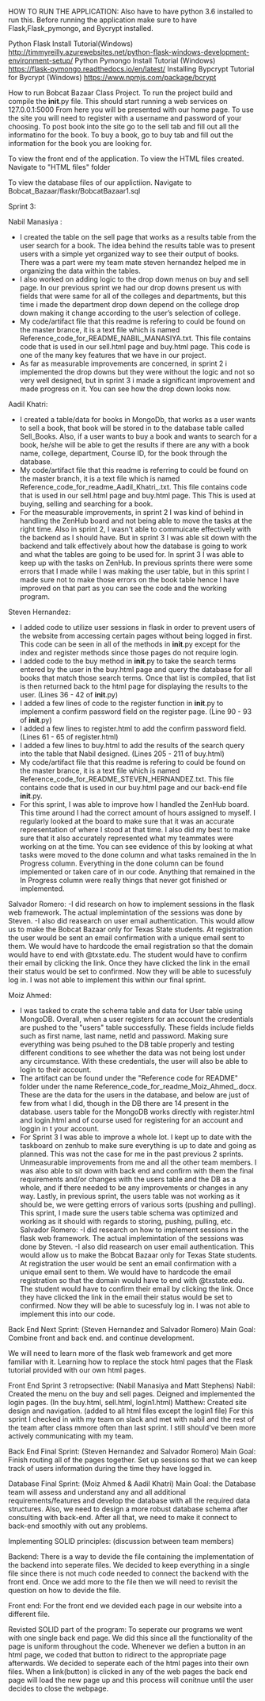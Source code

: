 ﻿HOW TO RUN THE APPLICATION:
Also have to have python 3.6 installed to run this.
Before running the application make sure to have Flask,Flask_pymongo, and Bycrypt installed.

Python Flask Install Tutorial(Windows)
	http://timmyreilly.azurewebsites.net/python-flask-windows-development-environment-setup/
Python Pymongo Install Tutorial (Windows)
	https://flask-pymongo.readthedocs.io/en/latest/
Installing Bypcrypt Tutorial for Bycrypt (Windows)
	https://www.npmjs.com/package/bcrypt

How to run Bobcat Bazaar Class Project.
	To run the project build and compile the __init__.py file. This should start running a web services on 127.0.0.1:5000
	From here you will be presented with our home page. To use the site you will need to register with a username and password of your choosing. To post book into the site go to the sell tab and fill out all the informatino for the book. To buy a book, go to buy tab and fill out the information for the book you are looking for. 


To view the front end of the application.
To view the HTML files created. Navigate to "HTML files" folder

To view the database files of our applictiion.
Navigate to Bobcat_Bazaar/flaskr/BobcatBazaar1.sql


Sprint 3:

  Nabil Manasiya :
- I created the table on the sell page that works as a results table from the user search for a book. 
  The idea behind the results table was to present users with a simple yet organized way to see their output of books. 
  There was a part were my team mate steven hernandez helped me in organizing the data within the tables.
- I also worked on adding logic to the drop down menus on buy and sell page. In our previous sprint we had our drop downs
  present us with fields that were same for all of the colleges and departments, but this time i made the department drop
  down depend on the college drop down making it change according to the user’s selection of college.
- My code/artifact file that this readme is refering to could be found on the master brance, it is a text file which is named
  Reference_code_for_README_NABIL_MANASIYA.txt. This file contains code that is used in our sell.html page and buy.html page.
  This code is one of the many key features that we have in our project.
- As far as measurable improvements are concerned, in sprint 2 i implemented the drop downs but they were without the logic and
  not so very well designed, but in sprint 3 i made a significant improvement and made progress on it. You can see how the drop
  down looks now.
  
 Aadil Khatri:
- I created a table/data for books in MongoDb, that works as a user wants to sell a book, that book will be stored in to the 
database table called Sell_Books. Also, if a user wants to buy a book and wants to search for a book, he/she will be able to get 
the results if there are any with a book name, college, department, Course ID, for the book through the database.
- My code/artifact file that this readme is referring to could be found on the master branch, it is a text file which is named 
Reference_code_for_readme_Aadil_Khatri_.txt. This file contains code that is used in our sell.html page and buy.html page. 
This This is used at buying, selling and searching for a book.
- For the measurable improvements, in sprint 2 I was kind of behind in handling the ZenHub board and not being able to move the tasks at
the right time. Also in sprint 2, I wasn't able to commuicate effectively with the backend as I should have. But in sprint 3 I was able
sit down with the backend and talk effectively about how the database is going to work and what the tables are going to be used for. 
In sprint 3 I was able to keep up with the tasks on ZenHub. In previous sprints there were some errors that I made while I was making 
the user table, but in this sprint I made sure not to make those errors on the book table hence I have improved on that part as you can 
see the code and the working program.

 Steven Hernandez:
- I added code to utilize user sessions in flask in order to prevent users of the website from accessing certain pages without being logged in first. This code can be seen in all of the methods in __init__.py except for the index and register methods since those pages do not require login.
- I added code to the buy method in __init__.py to take the search terms entered by the user in the buy.html page and query the database for all books that match those search terms.  Once that list is compiled, that list is then returned back to the html page for displaying the results to the user. (Lines 36 - 42 of __init__.py)
- I added a few lines of code to the register function in __init__.py to implement a confirm password field on the register page. (Line 90 - 93 of __init__.py)
- I added a few lines to register.html to add the confirm password field. (Lines 61 - 65 of register.html)
- I added a few lines to buy.html to add the results of the search query into the table that Nabil designed. (Lines 205 - 211 of buy.html)
- My code/artifact file that this readme is refering to could be found on the master brance, it is a text file which is named
  Reference_code_for_README_STEVEN_HERNANDEZ.txt. This file contains code that is used in our buy.html page and our back-end file __init__.py.
- For this sprint, I was able to improve how I handled the ZenHub board.  This time around I had the correct amount of hours assigned to myself.  I regularly looked at the board to make sure that it was an accurate representation of where I stood at that time.  I also did my best to make sure that it also accurately represented what my teammates were working on at the time.  You can see evidence of this by looking at what tasks were moved to the done column and what tasks remained in the In Progress column.  Everything in the done column can be found implemented or taken care of in our code.  Anything that remained in the In Progress column were really things that never got finished or implemented.

Salvador Romero: 
-I did research on how to implement sessions in the flask web framework. The actual implemintation of the sessions was done by Steven. 
-I also did reasearch on user email authentication. This would allow us to make the Bobcat Bazaar  only for Texas State students. At registration the user would be sent an email confirmation with a unique email sent to them. We would have to hardcode the email registration so that the domain would have to end with @txstate.edu. The student would have to confirm their email by clicking the link. Once they have clicked the link in the email their status would be set to confirmed. Now they will be able to sucessfuly log in. I was not able to implement this within our final sprint. 

Moiz Ahmed:
- I was tasked to crate the schema table and data for User table using MongoDB. Overall, when a user registers for an account the credentials are pushed to the "users" table successfully. These fields include fields such as first name, last name, netId and password. Making sure everything was being psuhed to the DB table properly and testing different conditions to see whether the data was not being lost under any circumstance. With these credentials, the user will also be able to login to their account.
- The artifact can be found under the "Reference code for README" folder under the name Reference_code_for_readme_Moiz_Ahmed_.docx. These are the data for the users in the database, and below are just of few from what I did, though in the DB there are 14 present in the database. users table for the MongoDB works directly with register.html and login.html and of course used for registering for an account and loggin in t your account.
- For Sprint 3 I was able to improve a whole lot. I kept up to date with the taskboard on zenhub to make sure everything is up to date and going as planned. This was not the case for me in the past previous 2 sprints. Unmeasurable improvements from me and all the other team members. I was also able to sit down with back end and confirm with them the final requirements and/or changes with the users table and the DB as a whole, and if there needed to be any improvements or changes in any way. Lastly, in previous sprint, the users table was not working as it should be, we were getting errors of various sorts (pushing and pulling). This sprint, I made sure the users table schema was optimized and working as it should with regards to storing, pushing, pulling, etc.
Salvador Romero: 
-I did research on how to implement sessions in the flask web framework. The actual implemintation of the sessions was done by Steven. 
-I also did reasearch on user email authentication. This would allow us to make the Bobcat Bazaar  only for Texas State students. At registration the user would be sent an email confirmation with a unique email sent to them. We would have to hardcode the email registration so that the domain would have to end with @txstate.edu. The student would have to confirm their email by clicking the link. Once they have clicked the link in the email their status would be set to confirmed. Now they will be able to sucessfuly log in. I was not able to implement this into our code. 


	
Back End Next Sprint:
(Steven Hernandez and Salvador Romero)
Main Goal: Combine front and back end.
and continue development.

We will need to learn more of the flask
web framework and get more familiar with it.
Learning how to replace the stock html pages 
that the Flask tutorial provided with our own 
html pages.

Front End Sprint 3 retropsective:
(Nabil Manasiya and Matt Stephens)
Nabil: Created the menu on the buy and sell pages. Deigned and implemented the login pages. (In the buy.html, sell.html, login1.html)
Matthew: Created site design and navigation. (added to all html files except the login1 file)
	For this sprint I checked in with my team on slack and met with nabil and the rest of the team after class mmore often than last 	sprint. I still should've been more actively communicating with my team.

Back End Final Sprint:
(Steven Hernandez and Salvador Romero)
Main Goal: Finish routing all of the pages together. 
Set up sessions so that we can keep track of users information during 
the time they have logged in.

Database Final Sprint:
(Moiz Ahmed & Aadil Khatri)
Main Goal: the Database team will assess and understand any and all additional requirements/features and develop the database with all the required data structures. Also, we need to design a more robust database schema after consulting with back-end. After all that, we need to make it connect to back-end smoothly with out any problems.

Implementing SOLID principles:
(discussion between team members)

Backend:
There is a way to devide the file containing the implementation of the backend into seperate files. We decided to keep everything in a single file since there is not much code needed to connect the backend with the front end. Once we add more to the file then we will need to revisit the question on how to devide the file. 

Front end:
For the front end we devided each page in our website into a different file.


Revisted SOLID part of the program:
	To seperate our programs we went with one single back end page. We did this since all the functionality of the page is uniform throughout the code. Whenever we defien a button in an html page, we coded that button to ridirect to the appropriate page afterwards. We decided to seperate each of the html pages into their own files. When a link(button) is clicked in any of the web pages the back end page will load the new page up and this process will conitnue until the user decides to close the webpage. 
